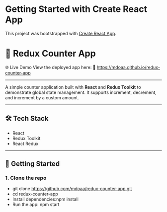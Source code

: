 # Getting Started with Create React App

This project was bootstrapped with [Create React App](https://github.com/facebook/create-react-app).
# 🧮 Redux Counter App

🌐 Live Demo
View the deployed app here:
🔗 https://mdoaa.github.io/redux-counter-app

---

A simple counter application built with **React** and **Redux Toolkit** to demonstrate global state management. It supports increment, decrement, and increment by a custom amount.

---

## 🛠 Tech Stack

- React
- Redux Toolkit
- React Redux

---

## 🚀 Getting Started

### 1. Clone the repo

- git clone https://github.com/mdoaa/redux-counter-app.git
- cd redux-counter-app
- Install dependencies:npm install
- Run the app: npm start

